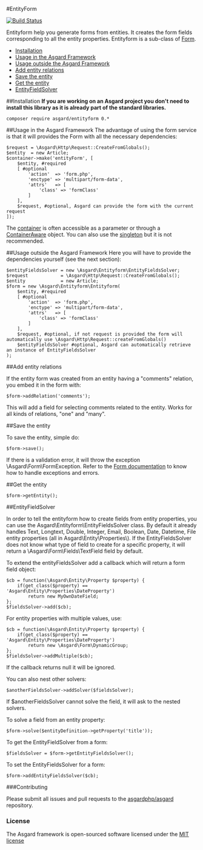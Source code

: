 #EntityForm

[![Build Status](https://travis-ci.org/asgardphp/entityform.svg?branch=master)](https://travis-ci.org/asgardphp/entityform)

Entityform help you generate forms from entities. It creates the form fields corresponding to all the entity properties. Entityform is a sub-class of [Form](http://asgardphp.com/docs/form).

- [Installation](#installation)
- [Usage in the Asgard Framework](#usage-asgard)
- [Usage outside the Asgard Framework](#usage-outside)
- [Add entity relations](#relations)
- [Save the entity](#save)
- [Get the entity](#get)
- [EntityFieldSolver](#solver)

<a name="installation"></a>
##Installation
**If you are working on an Asgard project you don't need to install this library as it is already part of the standard libraries.**

	composer require asgard/entityform 0.*

<a name="usage-asgard"></a>
##Usage in the Asgard Framework
The advantage of using the form service is that it will provides the Form with all the necessary dependencies:

	$request = \Asgard\Http\Request::CreateFromGlobals();
	$entity  = new Article;
	$container->make('entityForm', [
		$entity, #required
		[ #optional
			'action'  => 'form.php',
			'enctype' => 'multipart/form-data',
			'attrs'   => [
				'class' => 'formClass'
			]
		],
		$request, #optional, Asgard can provide the form with the current request
	]);
	
The [container](http://asgardphp.com/docs/container) is often accessible as a parameter or through a [ContainerAware](http://asgardphp.com/docs/container#containeraware) object. You can also use the [singleton](http://asgardphp.com/docs/container#usage-outside) but it is not recommended.

<a name="usage-outside"></a>
##Usage outside the Asgard Framework
Here you will have to provide the dependencies yourself (see the next section):

	$entityFieldsSolver = new \Asgard\Entityform\EntityFieldsSolver;
	$request            = \Asgard\Http\Request::CreateFromGlobals();
	$entity             = new Article;
	$form = new \Asgard\Entityform\Entityform(
		$entity, #required
		[ #optional
			'action'  => 'form.php',
			'enctype' => 'multipart/form-data',
			'attrs'   => [
				'class' => 'formClass'
			]
		],
		$request, #optional, if not request is provided the form will automatically use \Asgard\Http\Request::createFromGlobals()
		$entityFieldsSolver #optional, Asgard can automatically retrieve an instance of EntityFieldsSolver
	);

<a name="relations"></a>
##Add entity relations

If the entity form was created from an entity having a "comments" relation, you embed it in the form with:

	$form->addRelation('comments');

This will add a field for selecting comments related to the entity. Works for all kinds of relations, "one" and "many".

<a name="save"></a>
##Save the entity

To save the entity, simple do:

	$form->save();

If there is a validation error, it will throw the exception \Asgard\Form\FormException. Refer to the [Form documentation](http://asgardphp.com/docs/form) to know how to handle exceptions and errors.

<a name="get"></a>
##Get the entity

	$form->getEntity();

<a name="solver"></a>
##EntityFieldSolver

In order to tell the entityform how to create fields from entity properties, you can use the Asgard\Entityform\EntityFieldsSolver class. By default it already handles Text, Longtext, Double, Integer, Email, Boolean, Date, Datetime, File entity properties (all in Asgard\Entity\Properties\\). If the EntityFieldsSolver does not know what type of field to create for a specific property, it will return a \Asgard\Form\Fields\TextField field by default.

To extend the entityFieldsSolver add a callback which will return a form field object:

	$cb = function(\Asgard\Entity\Property $property) {
		if(get_class($property) == 'Asgard\Entity\Properties\DateProperty')
			return new MyOwnDateField;
	};
	$fieldsSolver->add($cb);

For entity properties with multiple values, use:

	$cb = function(\Asgard\Entity\Property $property) {
		if(get_class($property) == 'Asgard\Entity\Properties\DateProperty')
			return new \Asgard\Form\DynamicGroup;
	};
	$fieldsSolver->addMultiple($cb);

If the callback returns null it will be ignored.

You can also nest other solvers:

	$anotherFieldsSolver->addSolver($fieldsSolver);

If $anotherFieldsSolver cannot solve the field, it will ask to the nested solvers.

To solve a field from an entity property:

	$form->solve($entityDefinition->getProperty('title'));

To get the EntityFieldSolver from a form:

	$fieldsSolver = $form->getEntityFieldsSolver();

To set the EntityFieldsSolver for a form:

	$form->addEntityFieldsSolver($cb);

###Contributing

Please submit all issues and pull requests to the [asgardphp/asgard](http://github.com/asgardphp/asgard) repository.

### License

The Asgard framework is open-sourced software licensed under the [MIT license](http://opensource.org/licenses/MIT)